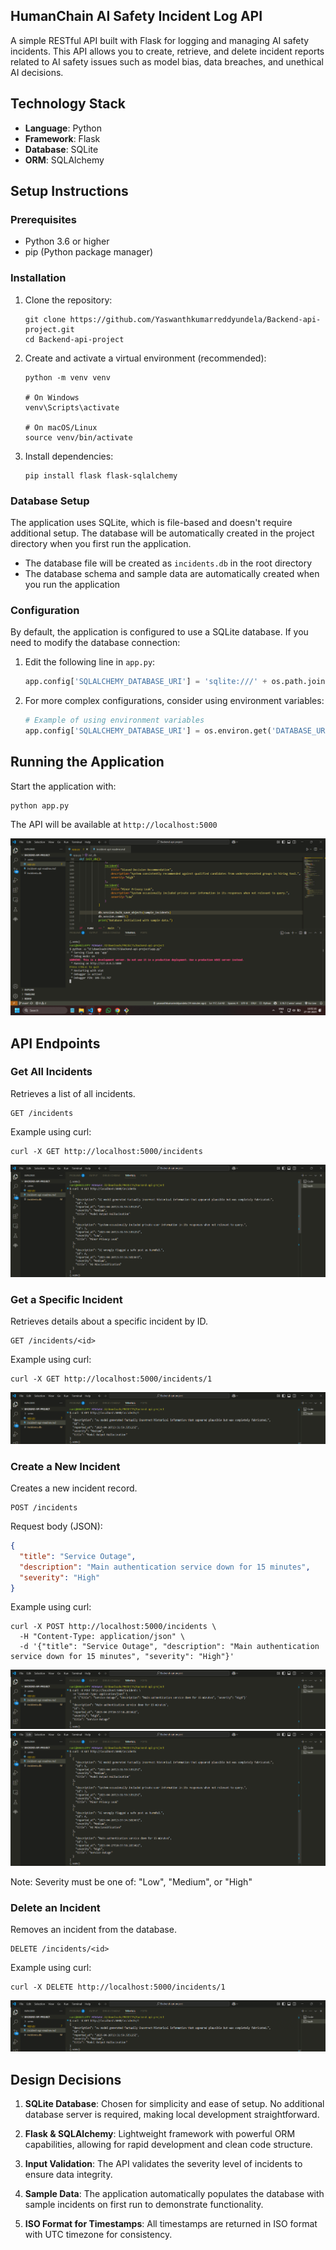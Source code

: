 ## HumanChain AI Safety Incident Log API
A simple RESTful API built with Flask for logging and managing AI safety incidents. This API allows you to create, retrieve, and delete incident reports related to AI safety issues such as model bias, data breaches, and unethical AI decisions.
## Technology Stack

- **Language**: Python
- **Framework**: Flask
- **Database**: SQLite
- **ORM**: SQLAlchemy

## Setup Instructions

### Prerequisites

- Python 3.6 or higher
- pip (Python package manager)

### Installation

1. Clone the repository:
   ```
   git clone https://github.com/Yaswanthkumarreddyundela/Backend-api-project.git
   cd Backend-api-project
   ```

2. Create and activate a virtual environment (recommended):
   ```
   python -m venv venv
   
   # On Windows
   venv\Scripts\activate
   
   # On macOS/Linux
   source venv/bin/activate
   ```

3. Install dependencies:
   ```
   pip install flask flask-sqlalchemy
   ```

### Database Setup

The application uses SQLite, which is file-based and doesn't require additional setup. The database will be automatically created in the project directory when you first run the application.

- The database file will be created as `incidents.db` in the root directory
- The database schema and sample data are automatically created when you run the application

### Configuration

By default, the application is configured to use a SQLite database. If you need to modify the database connection:

1. Edit the following line in `app.py`:
   ```python
   app.config['SQLALCHEMY_DATABASE_URI'] = 'sqlite:///' + os.path.join(BASE_DIR, 'incidents.db')
   ```

2. For more complex configurations, consider using environment variables:
   ```python
   # Example of using environment variables
   app.config['SQLALCHEMY_DATABASE_URI'] = os.environ.get('DATABASE_URL', 'sqlite:///' + os.path.join(BASE_DIR, 'incidents.db'))
   ```

## Running the Application

Start the application with:

```
python app.py
```

The API will be available at `http://localhost:5000`

![Running the Application](images/0.png)

## API Endpoints

### Get All Incidents

Retrieves a list of all incidents.

```
GET /incidents
```

Example using curl:
```
curl -X GET http://localhost:5000/incidents
```
![Get All Incidents](images/1.png)
### Get a Specific Incident

Retrieves details about a specific incident by ID.

```
GET /incidents/<id>
```

Example using curl:
```
curl -X GET http://localhost:5000/incidents/1
```

![Get a Specific Incident](images/4.png)

### Create a New Incident

Creates a new incident record.

```
POST /incidents
```

Request body (JSON):
```json
{
  "title": "Service Outage",
  "description": "Main authentication service down for 15 minutes",
  "severity": "High"
}
```

Example using curl:
```
curl -X POST http://localhost:5000/incidents \
  -H "Content-Type: application/json" \
  -d '{"title": "Service Outage", "description": "Main authentication service down for 15 minutes", "severity": "High"}'
```
![Create a New Incident](images/2.png)
![](images/3.png)

Note: Severity must be one of: "Low", "Medium", or "High"

### Delete an Incident

Removes an incident from the database.

```
DELETE /incidents/<id>
```

Example using curl:
```
curl -X DELETE http://localhost:5000/incidents/1
```
![Delete an Incident](images/4.png)
## Design Decisions

1. **SQLite Database**: Chosen for simplicity and ease of setup. No additional database server is required, making local development straightforward.

2. **Flask & SQLAlchemy**: Lightweight framework with powerful ORM capabilities, allowing for rapid development and clean code structure.

3. **Input Validation**: The API validates the severity level of incidents to ensure data integrity.

4. **Sample Data**: The application automatically populates the database with sample incidents on first run to demonstrate functionality.

5. **ISO Format for Timestamps**: All timestamps are returned in ISO format with UTC timezone for consistency.
